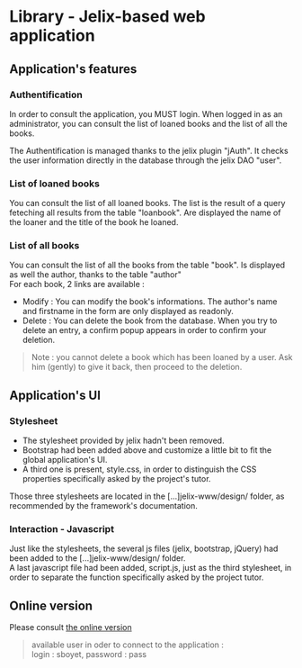 # Library - Jelix-based web application

## Application's features

### Authentification

In order to consult the application, you MUST login.
When logged in as an administrator, you can consult the list of loaned books and the list of all the books.

The Authentification is managed thanks to the jelix plugin "jAuth". It checks the user information directly in the database through the jelix DAO "user".

### List of loaned books

You can consult the list of all loaned books. The list is the result of a query feteching all results from the table "loanbook".
Are displayed the name of the loaner and the title of the book he loaned.

### List of all books

You can consult the list of all the books from the table "book". Is displayed as well the author, thanks to the table "author" <br>
For each book, 2 links are available : 
* Modify : You can modify the book's informations. The author's name and firstname in the form are only displayed as readonly.
* Delete : You can delete the book from the database. When you try to delete an entry, a confirm popup appears in order to confirm your deletion.
  
> Note : you cannot delete a book which has been loaned by a user. Ask him (gently) to give it back, then proceed to the deletion.


## Application's UI

### Stylesheet

* The stylesheet provided by jelix hadn't been removed.
* Bootstrap had been added above and customize a little bit to fit the global application's UI. <br>
* A third one is present, style.css, in order to distinguish the CSS properties specifically asked by the project's tutor.

Those three stylesheets are located in the [...]jelix-www/design/ folder, as recommended by the framework's documentation. 

### Interaction - Javascript

Just like the stylesheets, the several js files (jelix, bootstrap, jQuery) had been added to the [...]jelix-www/design/ folder. <br>
A last javascript file had been added, script.js, just as the third stylesheet, in order to separate the function specifically asked by the project tutor.


## Online version

Please consult [the online version](<http://boyet.me/ITI4/ProjetDevWeb/Bibli/www/>)

> available user in oder to connect to the application : <br>
> login : sboyet, password : pass
